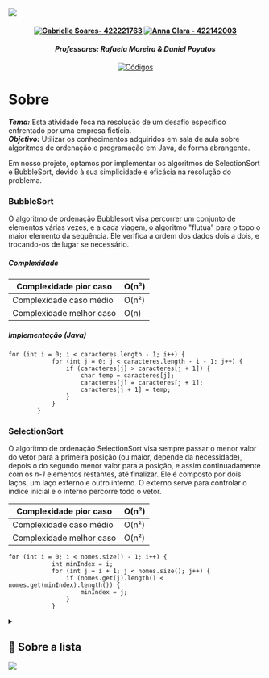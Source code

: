 

<img src="https://github.com/S4-2024/Lista1/blob/main/arquivos/ESTRUTURAS%20DE%20DADOS%20E%20ALGORITMOS.png">

<h4 align="center" >    
   
[![Gabrielle Soares- 422221763](https://img.shields.io/badge/Gabrielle_Soares-422221763-pink?style=for-the-badge&logo=github&logoColor=pinkr)](https://github.com/gabriellesote)
[![ Anna Clara - 422142003](https://img.shields.io/static/v1?label=+Anna+Clara&message=422142003&color=C683D7&style=for-the-badge&logo=github&logoColor=C683D7)](https://github.com/byasun)

</h4>

<h4 align="center" > <em> Professores: Rafaela Moreira & Daniel Poyatos  </em>  </h4>

<div align="center" >
   
[![Códigos](https://img.shields.io/badge/Códigos-blueviolet?style=for-the-badge&logo=github&logoColor=white+)](https://github.com/S4-2024/Lista1/tree/main/src)

</div>

# Sobre


***Tema:*** Esta atividade foca na resolução de um desafio específico enfrentado por uma empresa fictícia.
<br>
***Objetivo:*** Utilizar os conhecimentos adquiridos em sala de aula sobre algoritmos de ordenação e programação em Java, de forma abrangente.

Em nosso projeto, optamos por implementar os algoritmos de SelectionSort e BubbleSort, devido à sua simplicidade e eficácia na resolução do problema.
<br>

### BubbleSort
O algoritmo de ordenação Bubblesort visa percorrer um conjunto de elementos várias vezes, e a cada viagem, o algoritmo "flutua" para o topo o maior elemento da sequência. Ele verifica a ordem dos dados dois a dois, e trocando-os de lugar se necessário.




##### Complexidade





| Complexidade pior caso  |  O(n²) |
| - | -|
| Complexidade caso médio	| O(n²)  |
| Complexidade melhor caso	|  O(n) 	|


##### Implementação (Java) 

```
for (int i = 0; i < caracteres.length - 1; i++) {
            for (int j = 0; j < caracteres.length - i - 1; j++) {
                if (caracteres[j] > caracteres[j + 1]) {
                    char temp = caracteres[j];
                    caracteres[j] = caracteres[j + 1];
                    caracteres[j + 1] = temp;
                }
            }
        }
```



### SelectionSort

O algoritmo de ordenação SelectionSort visa sempre passar o menor valor do vetor para a primeira posição (ou maior, depende da necessidade), depois o do segundo menor valor para a posição, e assim continuadamente com os <em> n-1 </em> elementos restantes, até finalizar. Ele é composto por dois laços, um laço externo e outro interno. O externo serve para controlar o índice inicial e o interno percorre todo o vetor. 

| Complexidade pior caso    	|  O(n²) |
|---	|---	|
| Complexidade caso médio	   | O(n²)  |
| Complexidade melhor caso	|  O(n²) 	|

```
for (int i = 0; i < nomes.size() - 1; i++) {
            int minIndex = i;
            for (int j = i + 1; j < nomes.size(); j++) {
                if (nomes.get(j).length() < nomes.get(minIndex).length()) {
                    minIndex = j;
                }
            }
```


<details>
<summary>  <h2> 👾 Sobre a lista  </h2> </summary>

<h3 align="center" >

[![PDF](https://img.shields.io/badge/PDF-pink?style=for-the-badge&logo=github&logoColor=white+)](https://github.com/S4-2024/Lista1/blob/main/arquivos/EDAAA3ListadeExerccios1_20240415175717.pdf)
</h3>
 
 
<p>
Uma empresa de aplicativos de jogos, contratou você para desenvolver uma
solução para o seguinte problema:
</p>

* Dado o arquivo “JogosDesordenados.csv” contendo nomes de jogos
classificados em:
<ol>
 <li>Ação</li>
 <li>Cartas</li>
 <li>Corrida</li>
 <li>Estratégia</li>
 <li>RPG</li>
 <li>Esportes</li>
 <li>Palavras</li>
 <li>Quebra-Cabeça</li>
</ol>

* Deseja-se ordená-lo de duas formas: pela classificação e pela avaliação.
* Para fazer as ordenações, utilize dois algoritmos diferentes. Ex:
SelectionSort, BubbleSort.
* Crie um menu com as seguintes opções:

<span style="color:blue">   [1] Ler arquivo <br>
   [2] Ordenar em Categoria <br>
   [3] Ordenar em Avaliação <br>
   [4] Sair
 </span>.

<p>
→ Opção 1: 
 
* Ler o arquivo “JogosDesordenados.csv” e salvar os dados em um
vetor do tipo Item. Item é uma classe com os atributos:
     * Jogos(String): corresponde aos jogos mais acessados na Web (primeira coluna do arquivo).
     * Categoria(String): corresponde às categorias dos jogos (segunda coluna do arquivo).
     * Avaliacao(double): corresponde à avaliação dos usuários em relação aos jogos, varia de 0 e 5 (terceira coluna do arquivo).

→ Opção 2: <br>
 
* Ordenar o nome dos jogos pela categoria (ordem alfabética).
* Salvar o vetor de Item ordenado em um arquivo denominado: “JogosOrdenadosporCategoria.csv”.

→ Opção 3: <br>
 
*  Ordenar o nome dos jogos de acordo com a avaliação (ordem decrescente) de cada uma das categorias.
*  Salvar o vetor de Item ordenado em um arquivo denominado: “JogosOrdenadosporAvaliacao.csv”.

→ Opção 4: <br>
 * Fechar o programa.


 
</p>
</details>



 

  <img src="https://giffiles.alphacoders.com/215/215911.gif">

